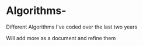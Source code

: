 # Algorithms-
Different Algorithms I've coded over the last two years

Will add more as a document and refine them
